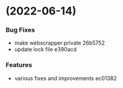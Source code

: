 #  (2022-06-14)


### Bug Fixes

* make webscrapper private 26b5752
* update lock file e390acd


### Features

* various fixes and improvements ec01382



